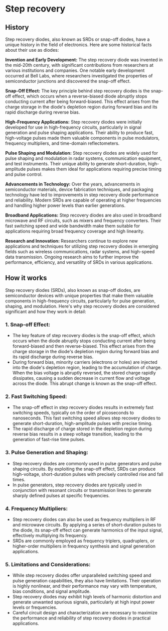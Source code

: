 

# Step recovery

## History

Step recovery diodes, also known as SRDs or snap-off diodes, have a unique history in the field of electronics. Here are some historical facts about their use as diodes:

**Invention and Early Development:** The step recovery diode was invented in the mid-20th century, with significant contributions from researchers at various institutions and companies. One notable early development occurred at Bell Labs, where researchers investigated the properties of semiconductor junctions and discovered the snap-off effect.

**Snap-Off Effect:** The key principle behind step recovery diodes is the snap-off effect, which occurs when a reverse-biased diode abruptly stops conducting current after being forward-biased. This effect arises from the charge storage in the diode's depletion region during forward bias and its rapid discharge during reverse bias.

**High-Frequency Applications:** Step recovery diodes were initially developed for use in high-frequency circuits, particularly in signal generation and pulse shaping applications. Their ability to produce fast, high-voltage pulses made them valuable components in pulse modulators, frequency multipliers, and time-domain reflectometers.

**Pulse Shaping and Modulation:** Step recovery diodes are widely used for pulse shaping and modulation in radar systems, communication equipment, and test instruments. Their unique ability to generate short-duration, high-amplitude pulses makes them ideal for applications requiring precise timing and pulse control.

**Advancements in Technology:** Over the years, advancements in semiconductor materials, device fabrication techniques, and packaging technology have led to improvements in step recovery diode performance and reliability. Modern SRDs are capable of operating at higher frequencies and handling higher power levels than earlier generations.

**Broadband Applications:** Step recovery diodes are also used in broadband microwave and RF circuits, such as mixers and frequency converters. Their fast switching speed and wide bandwidth make them suitable for applications requiring broad frequency coverage and high linearity.

**Research and Innovation:** Researchers continue to explore new applications and techniques for utilizing step recovery diodes in emerging fields such as wireless communications, radar systems, and high-speed data transmission. Ongoing research aims to further improve the performance, efficiency, and versatility of SRDs in various applications.

## How it works

Step recovery diodes (SRDs), also known as snap-off diodes, are semiconductor devices with unique properties that make them valuable components in high-frequency circuits, particularly for pulse generation, shaping, and modulation. Here's why step recovery diodes are considered significant and how they work in detail:

### 1. Snap-off Effect:
   - The key feature of step recovery diodes is the snap-off effect, which occurs when the diode abruptly stops conducting current after being forward-biased and then reverse-biased. This effect arises from the charge storage in the diode's depletion region during forward bias and its rapid discharge during reverse bias.
   - During forward bias, minority carriers (electrons or holes) are injected into the diode's depletion region, leading to the accumulation of charge. When the bias voltage is abruptly reversed, the stored charge rapidly dissipates, causing a sudden decrease in current flow and voltage across the diode. This abrupt change is known as the snap-off effect.

### 2. Fast Switching Speed:
   - The snap-off effect in step recovery diodes results in extremely fast switching speeds, typically on the order of picoseconds to nanoseconds. This fast switching speed allows step recovery diodes to generate short-duration, high-amplitude pulses with precise timing.
   - The rapid discharge of charge stored in the depletion region during reverse bias results in a steep voltage transition, leading to the generation of fast-rise time pulses.

### 3. Pulse Generation and Shaping:
   - Step recovery diodes are commonly used in pulse generators and pulse shaping circuits. By exploiting the snap-off effect, SRDs can produce high-voltage, short-duration pulses with precisely controlled rise and fall times.
   - In pulse generators, step recovery diodes are typically used in conjunction with resonant circuits or transmission lines to generate sharply defined pulses at specific frequencies.

### 4. Frequency Multipliers:
   - Step recovery diodes can also be used as frequency multipliers in RF and microwave circuits. By applying a series of short-duration pulses to the diode, its snap-off effect can generate harmonics of the input signal, effectively multiplying its frequency.
   - SRDs are commonly employed as frequency triplers, quadruplers, or higher-order multipliers in frequency synthesis and signal generation applications.

### 5. Limitations and Considerations:
   - While step recovery diodes offer unparalleled switching speed and pulse generation capabilities, they also have limitations. Their operation is highly nonlinear, and their performance may vary with temperature, bias conditions, and signal amplitude.
   - Step recovery diodes may exhibit high levels of harmonic distortion and generate unwanted spurious signals, particularly at high input power levels or frequencies.
   - Careful circuit design and characterization are necessary to maximize the performance and reliability of step recovery diodes in practical applications.
